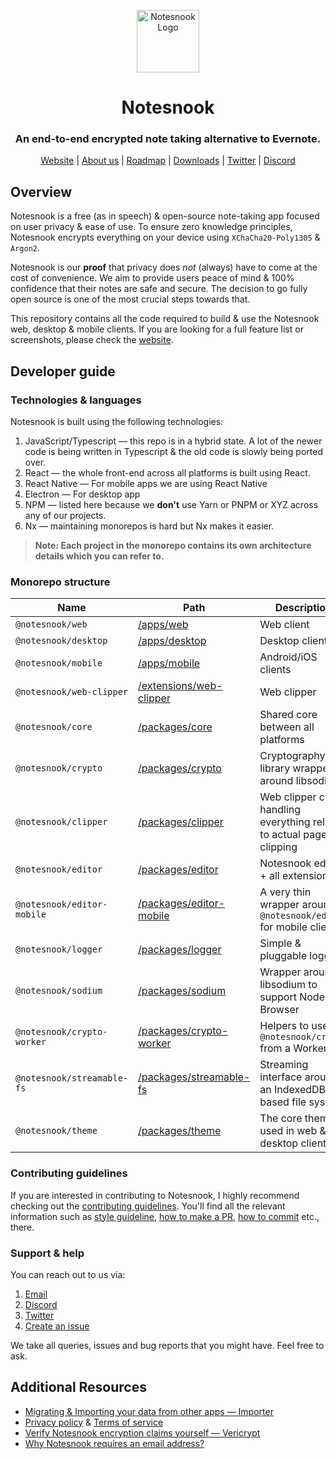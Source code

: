 <p align="center">
<img style="align:center;" src="./resources/icon.png" alt="Notesnook Logo" width="100" />
</p>

<h1 align="center">Notesnook</h1>
<h3 align="center">An end-to-end encrypted note taking alternative to Evernote.</h3>
<p align="center">
<a href="https://notesnook.com/">Website</a> | <a href="https://notesnook.com/about">About us</a> | <a href="https://notesnook.com/roadmap">Roadmap</a> | <a href="https://notesnook.com/downloads">Downloads</a> | <a href="https://twitter.com/@notesnook">Twitter</a> | <a href="https://discord.gg/5davZnhw3V">Discord</a>
</p>

## Overview

Notesnook is a free (as in speech) & open-source note-taking app focused on user privacy & ease of use. To ensure zero knowledge principles, Notesnook encrypts everything on your device using `XChaCha20-Poly1305` & `Argon2`.

Notesnook is our **proof** that privacy does _not_ (always) have to come at the cost of convenience. We aim to provide users peace of mind & 100% confidence that their notes are safe and secure. The decision to go fully open source is one of the most crucial steps towards that.

This repository contains all the code required to build & use the Notesnook web, desktop & mobile clients. If you are looking for a full feature list or screenshots, please check the [website](https://notesnook.com/).

## Developer guide

### Technologies & languages

Notesnook is built using the following technologies:

1. JavaScript/Typescript — this repo is in a hybrid state. A lot of the newer code is being written in Typescript & the old code is slowly being ported over.
2. React — the whole front-end across all platforms is built using React.
3. React Native — For mobile apps we are using React Native
4. Electron — For desktop app
5. NPM — listed here because we **don't** use Yarn or PNPM or XYZ across any of our projects.
6. Nx — maintaining monorepos is hard but Nx makes it easier.

> **Note: Each project in the monorepo contains its own architecture details which you can refer to.**

### Monorepo structure

| Name                       | Path                                               | Description                                                          |
| -------------------------- | -------------------------------------------------- | -------------------------------------------------------------------- |
| `@notesnook/web`           | [/apps/web](/apps/web)                             | Web client                                                           |
| `@notesnook/desktop`       | [/apps/desktop](/apps/desktop)                     | Desktop client                                                       |
| `@notesnook/mobile`        | [/apps/mobile](/apps/mobile)                       | Android/iOS clients                                                  |
| `@notesnook/web-clipper`   | [/extensions/web-clipper](/extensions/web-clipper) | Web clipper                                                          |
| `@notesnook/core`          | [/packages/core](/packages/core)                   | Shared core between all platforms                                    |
| `@notesnook/crypto`        | [/packages/crypto](/packages/crypto)               | Cryptography library wrapper around libsodium                        |
| `@notesnook/clipper`       | [/packages/clipper](/packages/clipper)             | Web clipper core handling everything related to actual page clipping |
| `@notesnook/editor`        | [/packages/editor](/packages/editor)               | Notesnook editor + all extensions                                    |
| `@notesnook/editor-mobile` | [/packages/editor-mobile](/packages/editor-mobile) | A very thin wrapper around `@notesnook/editor` for mobile clients    |
| `@notesnook/logger`        | [/packages/logger](/packages/logger)               | Simple & pluggable logger                                            |
| `@notesnook/sodium`        | [/packages/sodium](/packages/sodium)               | Wrapper around libsodium to support Node.js & Browser                |
| `@notesnook/crypto-worker` | [/packages/crypto-worker](/packages/crypto-worker) | Helpers to use `@notesnook/crypto` from a Worker                     |
| `@notesnook/streamable-fs` | [/packages/streamable-fs](/packages/streamable-fs) | Streaming interface around an IndexedDB based file system            |
| `@notesnook/theme`         | [/packages/theme](/packages/theme)                 | The core theme used in web & desktop clients                         |

### Contributing guidelines

If you are interested in contributing to Notesnook, I highly recommend checking out the [contributing guidelines](/CONTRIBUTING.md). You'll find all the relevant information such as [style guideline](/CONTRIBUTING.md#style-guidelines), [how to make a PR](/CONTRIBUTING.md#opening--submitting-a-pull-request), [how to commit](/CONTRIBUTING.md#commit-guidelines) etc., there.

### Support & help

You can reach out to us via:

1. [Email](mailto:support@streetwriters.co)
2. [Discord](https://discord.gg/5davZnhw3V)
3. [Twitter](https://twitter.com/notesnook)
4. [Create an issue](https://github.com/streetwriters/notesnook/issues/new)

We take all queries, issues and bug reports that you might have. Feel free to ask.

## Additional Resources

- [Migrating & Importing your data from other apps — Importer](https://importer.notesnook.com/)
- [Privacy policy](https://notesnook.com/privacy) & [Terms of service](https://notesnook.com/terms)
- [Verify Notesnook encryption claims yourself — Vericrypt](https://vericrypt.notesnook.com/)
- [Why Notesnook requires an email address?](https://blog.notesnook.com/why-notesnook-requires-an-email-address/)
